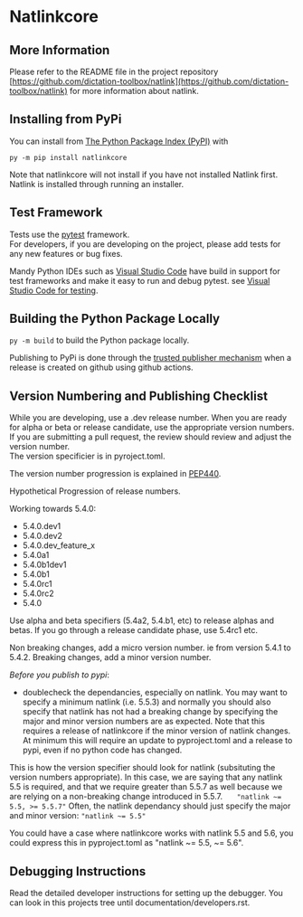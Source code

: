 
# Natlinkcore 

## More Information
 Please refer to the README file in the project repository [https://github.com/dictation-toolbox/natlink](https://github.com/dictation-toolbox/natlink) for more information about natlink.

## Installing from PyPi
You can install from [The Python Package Index (PyPI)](https://pypi.org/) with 

`py -m pip install natlinkcore`

Note that natlinkcore will not install if you have not installed Natlink first.  Natlink is installed through running an installer.

 
## Test Framework
Tests use the [pytest](https://docs.pytest.org/) framework.  
For developers, if you are developing on the project, please add tests for any new features or bug
fixes.  

Mandy Python IDEs such as [Visual Studio Code](https://code.visualstudio.com/) have build in support for test frameworks and make it easy to run and debug pytest.   see [Visual Studio Code for testing](https://code.visualstudio.com/docs/python/testing).


## Building the Python Package Locally

`py -m build` to build the Python package locally.

Publishing to PyPi is done through the [trusted publisher mechanism](https://docs.pypi.org/trusted-publishers/using-a-publisher/) when a release is created on github using github actions. 


## Version Numbering and Publishing Checklist

While you are developing, use a .dev release number.  When you are ready for alpha or beta or release candidate, use the appropriate version numbers.
If you are submitting a pull request, the review should review and adjust the version number.  
The version specificier is in pyroject.toml.


The version number progression is explained in [PEP440](https://peps.python.org/pep-0440/#summary-of-permitted-suffixes-and-relative-ordering).  

Hypothetical Progression of release numbers.  

Working towards 5.4.0:
- 5.4.0.dev1
- 5.4.0.dev2
- 5.4.0.dev_feature_x
- 5.4.0a1
- 5.4.0b1dev1
- 5.4.0b1
- 5.4.0rc1
- 5.4.0rc2
- 5.4.0

Use alpha and beta specifiers (5.4a2, 5.4.b1, etc) to release alphas and betas.
If you go through a release candidate phase, use 5.4rc1 etc.

Non breaking changes, add a micro version number.  ie from version 5.4.1 to 5.4.2.
Breaking changes, add a minor version number.

*Before you publish to pypi*:
- doublecheck the dependancies, especially on natlink.  You may want to specify a minimum natlink (i.e. 5.5.3) and 
normally you should also specify that natlink has not had a breaking change by specifying the major and minor version numbers are as expected.  Note that this requires a release of natlinkcore if the minor version of natlink changes.  At minimum this will require an update to pyproject.toml and a release to pypi, even if no python code has changed. 



This is how the version specifier should look for natlink (subsituting the version numbers appropriate).  In this case, we are saying that any natlink 5.5 is required, and that 
we require greater than 5.5.7 as well because we are relying on a non-breaking change introduced in 5.5.7.
`    "natlink ~= 5.5, >= 5.5.7"
`
Often, the natlink dependancy should just specify the major and minor version:
`
    "natlink ~= 5.5"
`

You could have a case where natlinkcore works with natlink 5.5 and 5.6, you could express this in pyproject.toml as
    "natlink ~= 5.5, ~= 5.6".  


## Debugging Instructions

Read the detailed developer instructions for setting up the debugger.  You can look in this projects tree until 
documentation/developers.rst.

